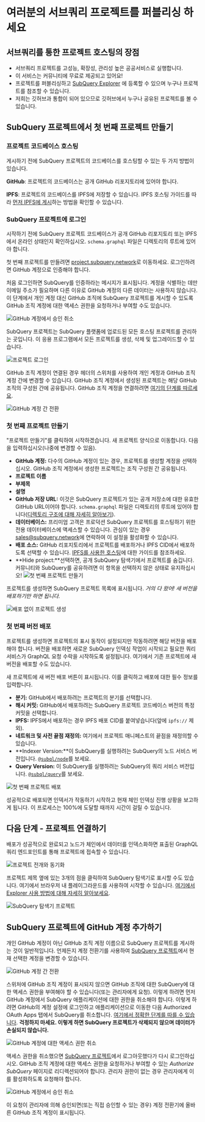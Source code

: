 # 여러분의 서브쿼리 프로젝트를 퍼블리싱 하세요

## 서브쿼리를 통한 프로젝트 호스팅의 장점

- 서브쿼리 프로젝트를 고성능, 확장성, 관리성 높은 공공서비스로 실행합니다.
- 이 서비스는 커뮤니티에 무료로 제공되고 있어요!
- 프로젝트를 퍼블리싱하고 [SubQuery Explorer](https://explorer.subquery.network) 에 등록할 수 있으며 누구나 프로젝트를 참조할 수 있습니다.
- 저희는 깃허브과 통합이 되어 있으므로 깃허브에서 누구나 공유된 프로젝트를 볼 수 있습니다.

## SubQuery 프로젝트에서 첫 번째 프로젝트 만들기

### 프로젝트 코드베이스 호스팅

게시하기 전에 SubQuery 프로젝트의 코드베이스를 호스팅할 수 있는 두 가지 방법이 있습니다.

**GitHub**: 프로젝트의 코드베이스는 공개 GitHub 리포지토리에 있어야 합니다.

**IPFS**: 프로젝트의 코드베이스를 IPFS에 저장할 수 있습니다. IPFS 호스팅 가이드를 따라 [먼저 IPFS에 게시](ipfs.md)하는 방법을 확인할 수 있습니다.

### SubQuery 프로젝트에 로그인

시작하기 전에 SubQuery 프로젝트 코드베이스가 공개 GitHub 리포지토리 또는 IPFS에서 온라인 상태인지 확인하십시오. `schema.graphql` 파일은 디렉토리의 루트에 있어야 합니다.

첫 번째 프로젝트를 만들려면 [project.subquery.network](https://project.subquery.network)로 이동하세요. 로그인하려면 GitHub 계정으로 인증해야 합니다.

처음 로그인하면 SubQuery를 인증하라는 메시지가 표시됩니다. 계정을 식별하는 데만 이메일 주소가 필요하며 다른 이유로 GitHub 계정의 다른 데이터는 사용하지 않습니다. 이 단계에서 개인 계정 대신 GitHub 조직에 SubQuery 프로젝트를 게시할 수 있도록 GitHub 조직 계정에 대한 액세스 권한을 요청하거나 부여할 수도 있습니다.

![GitHub 계정에서 승인 취소](/assets/img/project_auth_request.png)

SubQuery 프로젝트는 SubQuery 플랫폼에 업로드된 모든 호스팅 프로젝트를 관리하는 곳입니다. 이 응용 프로그램에서 모든 프로젝트를 생성, 삭제 및 업그레이드할 수 있습니다.

![프로젝트 로그인](/assets/img/projects-dashboard.png)

GitHub 조직 계정이 연결된 경우 헤더의 스위처를 사용하여 개인 계정과 GitHub 조직 계정 간에 변경할 수 있습니다. GitHub 조직 계정에서 생성된 프로젝트는 해당 GitHub 조직의 구성원 간에 공유됩니다. GitHub 조직 계정을 연결하려면 [여기의 단계를 따르세요](#add-github-organization-account-to-subquery-projects).

![GitHub 계정 간 전환](/assets/img/projects-account-switcher.png)

### 첫 번째 프로젝트 만들기

"프로젝트 만들기"를 클릭하여 시작하겠습니다. 새 프로젝트 양식으로 이동합니다. 다음을 입력하십시오(나중에 변경할 수 있음).

- **GitHub 계정:** 다수의 GitHub 계정이 있는 경우, 프로젝트를 생성할 계정을 선택하십시오. GitHub 조직 계정에서 생성한 프로젝트는 조직 구성원 간 공유됩니다.
- **프로젝트 이름**
- **부제목**
- **설명**
- **GitHub 저장 URL:** 이것은 SubQuery 프로젝트가 있는 공개 저장소에 대한 유효한 GitHub URL이어야 합니다. `schema.graphql` 파일은 디렉토리의 루트에 있어야 합니다([디렉토리 구조에 대해 자세히 알아보기](../create/introduction.md#directory-structure)).
- **데이터베이스:** 프리미엄 고객은 프로덕션 SubQuery 프로젝트를 호스팅하기 위한 전용 데이터베이스에 액세스할 수 있습니다. 관심이 있는 경우 [sales@subquery.network](mailto:sales@subquery.network)에 연락하여 이 설정을 활성화할 수 있습니다.
- **배포 소스:** GitHub 리포지토리에서 프로젝트를 배포하거나 IPFS CID에서 배포하도록 선택할 수 있습니다. [IPFS를 사용한 호스팅](ipfs.md)에 대한 가이드를 참조하세요.
- **Hide project:**선택하면, 공개 SubQuery 탐색기에서 프로젝트를 숨깁니다. 커뮤니티와 SubQuery를 공유하려면 이 항목을 선택하지 않은 상태로 유지하십시오! ![첫 번째 프로젝트 만들기](/assets/img/projects-create.png)

프로젝트를 생성하면 SubQuery 프로젝트 목록에 표시됩니다. _거의 다 왔어! 새 버전을 배포하기만 하면 됩니다._

![배포 없이 프로젝트 생성](/assets/img/projects-no-deployment.png)

### 첫 번째 버전 배포

프로젝트를 생성하면 프로젝트의 표시 동작이 설정되지만 작동하려면 해당 버전을 배포해야 합니다. 버전을 배포하면 새로운 SubQuery 인덱싱 작업이 시작되고 필요한 쿼리 서비스가 GraphQL 요청 수락을 시작하도록 설정됩니다. 여기에서 기존 프로젝트에 새 버전을 배포할 수도 있습니다.

새 프로젝트에 새 버전 배포 버튼이 표시됩니다. 이를 클릭하고 배포에 대한 필수 정보를 입력합니다.

- **분기:** GitHub에서 배포하려는 프로젝트의 분기를 선택합니다.
- **해시 커밋:** GitHub에서 배포하려는 SubQuery 프로젝트 코드베이스 버전의 특정 커밋을 선택합니다.
- **IPFS:** IPFS에서 배포하는 경우 IPFS 배포 CID를 붙여넣습니다(앞에 `ipfs://` 제외).
- **네트워크 및 사전 끝점 재정의:** 여기에서 프로젝트 매니페스트의 끝점을 재정의할 수 있습니다.
- **Indexer Version:**이 SubQuery를 실행하려는 SubQuery의 노드 서비스 버전입니다. [`@subql/node`](https://www.npmjs.com/package/@subql/node)를 보세요.
- **Query Version:** 이 SubQuery를 실행하려는 SubQuery의 쿼리 서비스 버전입니다. [`@subql/query`](https://www.npmjs.com/package/@subql/query)를 보세요.

![첫 번째 프로젝트 배포](https://static.subquery.network/media/projects/projects-first-deployment.png)

성공적으로 배포되면 인덱서가 작동하기 시작하고 현재 체인 인덱싱 진행 상황을 보고하게 됩니다. 이 프로세스는 100%에 도달할 때까지 시간이 걸릴 수 있습니다.

## 다음 단계 - 프로젝트 연결하기

배포가 성공적으로 완료되고 노드가 체인에서 데이터를 인덱스화하면 표출된 GraphQL 쿼리 엔드포인트를 통해 프로젝트에 접속할 수 있습니다.

![프로젝트 전개와 동기화](/assets/img/projects-deploy-sync.png)

프로젝트 제목 옆에 있는 3개의 점을 클릭하여 SubQuery 탐색기로 표시할 수도 있습니다. 여기에서 브라우저 내 플레이그라운드를 사용하여 시작할 수 있습니다. [여기에서 Explorer 사용 방법에 대해 자세히 알아보세요](../query/query.md).

![SubQuery 탐색기 프로젝트](/assets/img/projects-explorer.png)

## SubQuery 프로젝트에 GitHub 계정 추가하기

개인 GitHub 계정이 아닌 GitHub 조직 계정 이름으로 SubQuery 프로젝트를 게시하는 것이 일반적입니다. 언제든지 계정 전환기를 사용하여 [SubQuery 프로젝트](https://project.subquery.network)에서 현재 선택한 계정을 변경할 수 있습니다.

![GitHub 계정 간 전환](/assets/img/projects-account-switcher.png)

스위처에 GitHub 조직 계정이 표시되지 않으면 GitHub 조직에 대한 SubQuery에 대한 액세스 권한을 부여해야 할 수 있습니다(또는 관리자에게 요청). 이렇게 하려면 먼저 GitHub 계정에서 SubQuery 애플리케이션에 대한 권한을 취소해야 합니다. 이렇게 하려면 GitHub의 계정 설정에 로그인하고 애플리케이션으로 이동한 다음 Authorized OAuth Apps 탭에서 SubQuery를 취소합니다. [여기에서 정확한 단계를 따를 수 있습니다](https://docs.github.com/en/github/authenticating-to-github/keeping-your-account-and-data-secure/reviewing-your-authorized-applications-oauth). **걱정하지 마세요. 이렇게 하면 SubQuery 프로젝트가 삭제되지 않으며 데이터가 손실되지 않습니다.**

![GitHub 계정에 대한 액세스 권한 취소](/assets/img/project_auth_revoke.png)

액세스 권한을 취소했으면 [SubQuery 프로젝트](https://project.subquery.network)에서 로그아웃했다가 다시 로그인하십시오. GitHub 조직 계정에 대한 액세스 권한을 요청하거나 부여할 수 있는 _Authorize SubQuery_ 페이지로 리디렉션되어야 합니다. 관리자 권한이 없는 경우 관리자에게 이를 활성화하도록 요청해야 합니다.

![GitHub 계정에서 승인 취소](/assets/img/project_auth_request.png)

이 요청이 관리자에 의해 승인되면(또는 직접 승인할 수 있는 경우) 계정 전환기에 올바른 GitHub 조직 계정이 표시됩니다.
